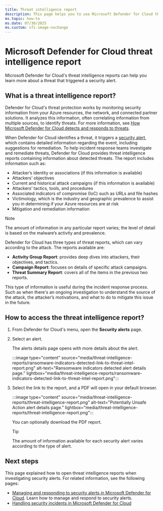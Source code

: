 ```yaml
---
title: Threat intelligence report
description: This page helps you to use Microsoft Defender for Cloud threat intelligence reports during an investigation to find more information about security alerts
ms.topic: how-to
ms.date: 07/30/2025
ms.custom: sfi-image-nochange
---
```


# Microsoft Defender for Cloud threat intelligence report

Microsoft Defender for Cloud's threat intelligence reports can help you learn more about a threat that triggered a security alert.

## What is a threat intelligence report?

Defender for Cloud's threat protection works by monitoring security information from your Azure resources, the network, and connected partner solutions. It analyzes this information, often correlating information from multiple sources, to identify threats. For more information, see [How Microsoft Defender for Cloud detects and responds to threats](alerts-overview.md#detect-threats).

When Defender for Cloud identifies a threat, it triggers a [security alert](managing-and-responding-alerts.md), which contains detailed information regarding the event, including suggestions for remediation. To help incident response teams investigate and remediate threats, Defender for Cloud provides threat intelligence reports containing information about detected threats. The report includes information such as:

* Attacker’s identity or associations (if this information is available)
* Attackers’ objectives
* Current and historical attack campaigns (if this information is available)
* Attackers’ tactics, tools, and procedures
* Associated indicators of compromise (IoC) such as URLs and file hashes
* Victimology, which is the industry and geographic prevalence to assist you in determining if your Azure resources are at risk
* Mitigation and remediation information

> [!NOTE]
> The amount of information in any particular report varies; the level of detail is based on the malware’s activity and prevalence.

Defender for Cloud has three types of threat reports, which can vary according to the attack. The reports available are:

* **Activity Group Report**: provides deep dives into attackers, their objectives, and tactics.
* **Campaign Report**: focuses on details of specific attack campaigns.
* **Threat Summary Report**: covers all of the items in the previous two reports.

This type of information is useful during the incident response process. Such as when there's an ongoing investigation to understand the source of the attack, the attacker’s motivations, and what to do to mitigate this issue in the future.

## How to access the threat intelligence report?

1. From Defender for Cloud's menu, open the **Security alerts** page.
1. Select an alert.

    The alerts details page opens with more details about the alert.

    :::image type="content" source="media/threat-intelligence-reports/ransomware-indicators-detected-link-to-threat-intel-report.png" alt-text="Ransomware indicators detected alert details page." lightbox="media/threat-intelligence-reports/ransomware-indicators-detected-link-to-threat-intel-report.png":::

1. Select the link to the report, and a PDF will open in your default browser.

    :::image type="content" source="media/threat-intelligence-reports/threat-intelligence-report.png" alt-text="Potentially Unsafe Action alert details page." lightbox="media/threat-intelligence-reports/threat-intelligence-report.png":::

    You can optionally download the PDF report.

    >[!TIP]
    > The amount of information available for each security alert varies according to the type of alert.

## Next steps

This page explained how to open threat intelligence reports when investigating security alerts. For related information, see the following pages:

* [Managing and responding to security alerts in Microsoft Defender for Cloud](managing-and-responding-alerts.md). Learn how to manage and respond to security alerts.
* [Handling security incidents in Microsoft Defender for Cloud](incidents.md)
